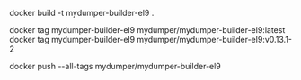 

docker build -t mydumper-builder-el9 .

docker tag mydumper-builder-el9 mydumper/mydumper-builder-el9:latest
docker tag mydumper-builder-el9 mydumper/mydumper-builder-el9:v0.13.1-2

docker push --all-tags mydumper/mydumper-builder-el9
